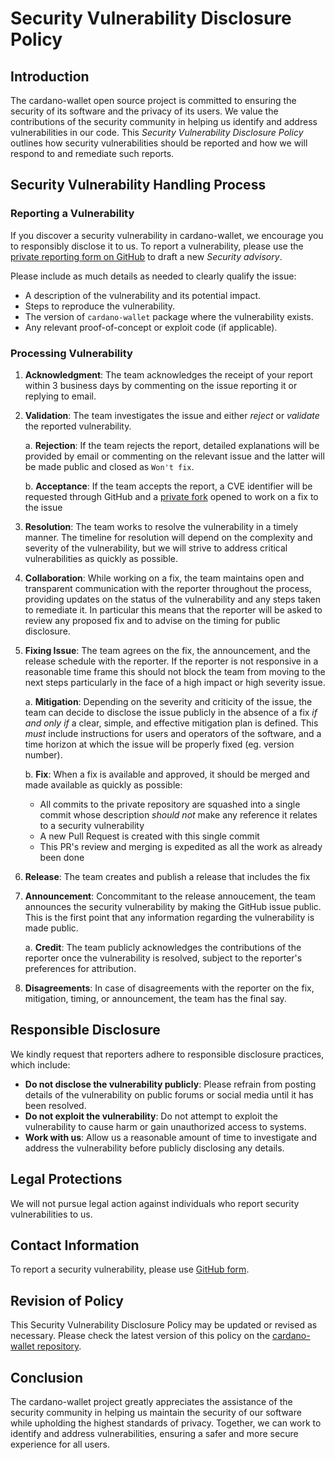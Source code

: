 # Security Vulnerability Disclosure Policy

## Introduction

The cardano-wallet open source project is committed to ensuring the
security of its software and the privacy of its users. We value the
contributions of the security community in helping us identify and
address vulnerabilities in our code. This _Security Vulnerability
Disclosure Policy_ outlines how security vulnerabilities should be
reported and how we will respond to and remediate such reports.

## Security Vulnerability Handling Process

### Reporting a Vulnerability

If you discover a security vulnerability in cardano-wallet, we
encourage you to responsibly disclose it to us. To report a
vulnerability, please use the [private reporting form on
GitHub](https://github.com/cardano-foundation/cardano-wallet/security/advisories/new)
to draft a new _Security advisory_.

Please include as much details as needed to clearly qualify the issue:

* A description of the vulnerability and its potential impact.
* Steps to reproduce the vulnerability.
* The version of `cardano-wallet` package where the vulnerability exists.
* Any relevant proof-of-concept or exploit code (if applicable).

### Processing Vulnerability

1. **Acknowledgment**: The team acknowledges the receipt of your
   report within 3 business days by commenting on the issue reporting
   it or replying to email.

2. **Validation**: The team investigates the issue and either _reject_
   or _validate_ the reported vulnerability.

   a. **Rejection**: If the team rejects the report, detailed
   explanations will be provided by email or commenting on the
   relevant issue and the latter will be made public and closed as
   `Won't fix`.

   b. **Acceptance**: If the team accepts the report, a CVE identifier
   will be requested through GitHub and a [private
   fork](https://docs.github.com/en/code-security/security-advisories/working-with-repository-security-advisories/collaborating-in-a-temporary-private-fork-to-resolve-a-repository-security-vulnerability)
   opened to work on a fix to the issue

3. **Resolution**: The team works to resolve the vulnerability in a
   timely manner. The timeline for resolution will depend on the
   complexity and severity of the vulnerability, but we will strive to
   address critical vulnerabilities as quickly as possible.

4. **Collaboration**: While working on a fix, the team maintains open
   and transparent communication with the reporter throughout the
   process, providing updates on the status of the vulnerability and
   any steps taken to remediate it. In particular this means that the
   reporter will be asked to review any proposed fix and to advise on
   the timing for public disclosure.

5. **Fixing Issue**: The team agrees on the fix, the announcement, and
   the release schedule with the reporter. If the reporter is not
   responsive in a reasonable time frame this should not block the
   team from moving to the next steps particularly in the face of a
   high impact or high severity issue.

   a. **Mitigation**: Depending on the severity and criticity of the
   issue, the team can decide to disclose the issue publicly in the
   absence of a fix _if and only if_ a clear, simple, and effective
   mitigation plan is defined. This _must_ include instructions for
   users and operators of the software, and a time horizon at which
   the issue will be properly fixed (eg. version number).

   b. **Fix**: When a fix is available and approved, it should be
   merged and made available as quickly as possible:

      * All commits to the private repository are squashed into a
        single commit whose description _should not_ make any
        reference it relates to a security vulnerability
      * A new Pull Request is created with this single commit
      * This PR's review and merging is expedited as all the work as
        already been done

6. **Release**: The team creates and publish a release that includes
   the fix

7. **Announcement**: Concommitant to the release annoucement, the team
   announces the security vulnerability by making the GitHub issue
   public. This is the first point that any information regarding the
   vulnerability is made public.

    a. **Credit**: The team publicly acknowledges the contributions of
       the reporter once the vulnerability is resolved, subject to the
       reporter's preferences for attribution.

7. **Disagreements**: In case of disagreements with the reporter on
   the fix, mitigation, timing, or announcement, the team has the
   final say.

## Responsible Disclosure

We kindly request that reporters adhere to responsible disclosure
practices, which include:

- **Do not disclose the vulnerability publicly**: Please refrain from
  posting details of the vulnerability on public forums or social
  media until it has been resolved.
- **Do not exploit the vulnerability**: Do not attempt to exploit the
  vulnerability to cause harm or gain unauthorized access to systems.
- **Work with us**: Allow us a reasonable amount of time to
  investigate and address the vulnerability before publicly disclosing
  any details.

## Legal Protections

We will not pursue legal action against individuals who
report security vulnerabilities to us.

## Contact Information

To report a security vulnerability, please use [GitHub
form](https://github.com/cardano-foundation/cardano-wallet/security/advisories/new).

## Revision of Policy

This Security Vulnerability Disclosure Policy may be updated or
revised as necessary. Please check the latest version of this policy
on the [cardano-wallet repository](https://github.com/cardano-foundation/cardano-wallet/blob/master/SECURITY.md).

## Conclusion

The cardano-wallet project greatly appreciates the assistance of the security
community in helping us maintain the security of our software while
upholding the highest standards of privacy. Together, we can work to
identify and address vulnerabilities, ensuring a safer and more secure
experience for all users.
